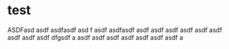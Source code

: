 # test

 ASDFasd asdf
asdfasdf
asd f
asdf
asdfasdf
asdf
asdf
asdf
asdf
asdf
asdf
asdf
asdf
asdf
dfgsdf a
asdf asdf asdf  asdf asdf  asdf asdf a
